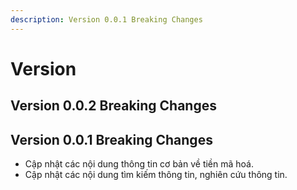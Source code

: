 ```yaml
---
description: Version 0.0.1 Breaking Changes
---
```


# Version

## Version 0.0.2 Breaking Changes



## Version 0.0.1 Breaking Changes

* Cập nhật các nội dung thông tin cơ bản về tiền mã hoá.
* Cập nhật các nội dung tìm kiếm thông tin, nghiên cứu thông tin.
